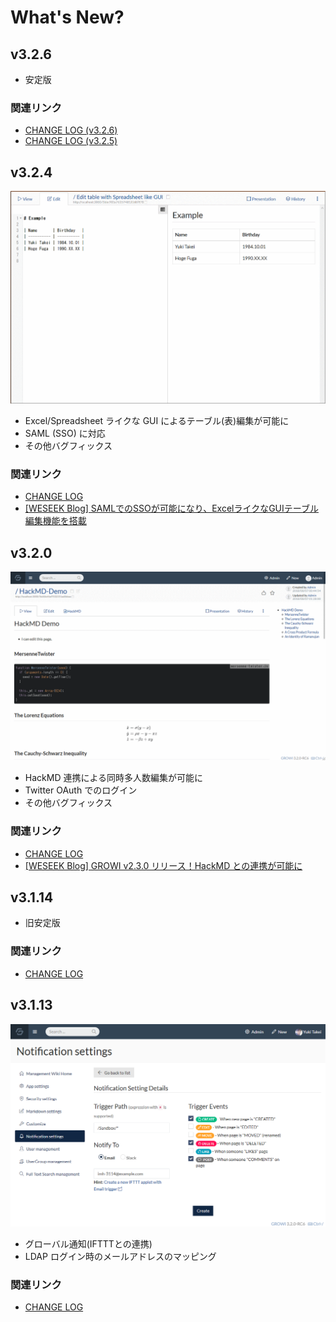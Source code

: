 # What's New?

## v3.2.6

* 安定版

### 関連リンク

* [CHANGE LOG \(v3.2.6\)](https://github.com/weseek/growi/releases/tag/v3.2.6)
* [CHANGE LOG \(v3.2.5\)](https://github.com/weseek/growi/releases/tag/v3.2.5)

## v3.2.4

![](.gitbook/assets/46668760-615ba200-cc08-11e8-821a-d8b17f3fc255.gif)

* Excel/Spreadsheet ライクな GUI によるテーブル\(表\)編集が可能に
* SAML \(SSO\) に対応
* その他バグフィックス

### 関連リンク

* [CHANGE LOG](https://github.com/weseek/growi/releases/tag/v3.2.4)
* [\[WESEEK Blog\] SAMLでのSSOが可能になり、ExcelライクなGUIテーブル編集機能を搭載](https://weseek.co.jp/article/2018/10/10/growi-3.2.4-handsontable/)

## v3.2.0

![](.gitbook/assets/43729131-3f87977c-99e2-11e8-9c4c-9bf75e226fce.gif)

* HackMD 連携による同時多人数編集が可能に
* Twitter OAuth でのログイン
* その他バグフィックス

### 関連リンク

* [CHANGE LOG](https://github.com/weseek/growi/blob/master/CHANGES.md#320)
* [\[WESEEK Blog\] GROWI v2.3.0 リリース！HackMD との連携が可能に](https://weseek.co.jp/article/2018/08/07/growi-hackmd-integration/)

## v3.1.14

* 旧安定版

### 関連リンク

* [CHANGE LOG](https://github.com/weseek/growi/blob/master/CHANGES.md#3114)

## v3.1.13

![](.gitbook/assets/screenshot_2018-08-10-notification-settings-weseek-inner-wiki.png)

* グローバル通知\(IFTTTとの連携\)
* LDAP ログイン時のメールアドレスのマッピング

### 関連リンク

* [CHANGE LOG](https://github.com/weseek/growi/blob/master/CHANGES.md#3113)



